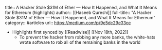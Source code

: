 title:: A Hacker Stole $31M of Ether — How It Happened, and What It Means for Ethereum (highlights)
author:: [[Haseeb Qureshi]]
full-title:: "A Hacker Stole $31M of Ether — How It Happened, and What It Means for Ethereum"
category:: #articles
url:: https://medium.com/p/9e5dc29e33ce

- Highlights first synced by [[Readwise]] [[Nov 18th, 2022]]
	- To prevent the hacker from robbing any more banks, the white-hats wrote software to rob all of the remaining banks in the world